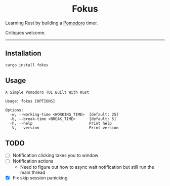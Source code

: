 <h1 align="center">Fokus</h1>

Learning Rust by building a [Pomodoro](https://en.wikipedia.org/wiki/Pomodoro_Technique) timer.

Critiques welcome.

---

## Installation

```
cargo install fokus
```

## Usage

```
A Simple Pomodoro TUI Built With Rust

Usage: fokus [OPTIONS]

Options:
  -w, --working-time <WORKING_TIME>  [default: 25]
  -b, --break-time <BREAK_TIME>      [default: 5]
  -h, --help                         Print help
  -V, --version                      Print version
```

## TODO

- [ ] Notification clicking takes you to window
- [ ] Notification actions
    - Need to figure out how to async wait notification but still run the main thread
- [x] Fix skip session panicking
